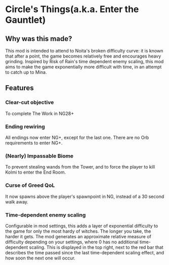 # Circle's Things(a.k.a. Enter the Gauntlet)
## Why was this made?
This mod is intended to attend to Noita's broken difficulty curve: it is known that after a point, the game becomes relatively free and encourages heavy grinding. Inspired by Risk of Rain's time dependent enemy scaling, this mod aims to make the game exponentially more difficult with time, in an attempt to catch up to Mina.
## Features
### Clear-cut objective
To complete The Work in NG28+
### Ending rewiring
All endings now enter NG+, except for the last one. There are no Orb requirements to enter NG+.
### (Nearly) Impassable Biome
To prevent stealing wands from the Tower, and to force the player to kill Kolmi to enter the End Room.
### Curse of Greed QoL
It now spawns above the player's spawnpoint in NG, instead of a 30 second walk away.
### Time-dependent enemy scaling
Configurable in mod settings, this adds a layer of exponential difficulty to the game for only the most hardy of witches. The longer you take, the harder it gets. The mod generates an approximate relative measure of difficulty depending on your settings, where 0 has no additional time-dependent scaling. This is displayed in the top right, next to the red bar that describes the time passed since the last time-dependent scaling effect, and how soon the next one will occur.